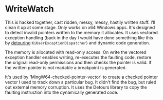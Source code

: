# WriteWatch

This is hacked together, cast ridden, messy, messy, hastily written stuff. I'll clean it up at some stage. Only works on x64 Windows apps. It's designed to detect invalid pointers written to the memory it allocates. It uses vectored exception handling (back in the day I would have done something like this by [detouring](https://github.com/microsoft/Detours) `KiUserExceptionDispatcher`) and dynamic code generation.

The memory is allocated with read-only access. On write the vectored exception handler enables writing, re-executes the faulting code, restore the original read-only permissions and then checks the pointer is valid. If the written pointer is not readable a breakpoint is generated.  

It's used by 'MingW64-checked-pointer-vector' to create a checked pointer vector I used to track down a particular bug. It didn't find the bug, but ruled out external memory corruption.  It uses the Detours library to copy the faulting instruction into the dynamically generated code.
